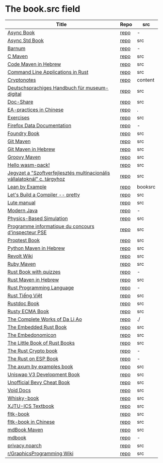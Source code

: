 # The book.src field

| Title | Repo | src |
|-------|------|-------------|
| [Async Book](https://rust-lang.github.io/async-book/index.html) | [repo](https://github.com/rust-lang/async-book) | - | 
| [Async Std Book](https://book.async.rs/) | [repo](https://github.com/async-rs/async-std) | src | 
| [Barnum](https://stormasm.github.io/barnum/) | [repo](https://github.com/stormasm/barnum) | - | 
| [C Maven](https://c.code-maven.com/) | [repo](https://github.com/szabgab/c.code-maven.com) | src | 
| [Code Maven in Hebrew](https://he.code-maven.com/) | [repo](https://github.com/szabgab/he.code-maven.com) | src | 
| [Command Line Applications in Rust](https://rust-cli.github.io/book/index.html) | [repo](https://github.com/rust-cli/book) | src | 
| [Cryptonotes](https://crypto.erhant.me/) | [repo](https://github.com/erhant/crypto-notes) | content | 
| [Deutschsprachiges Handbuch für museum-digital](https://de.handbook.museum-digital.info/) | [repo](https://github.com/museum-digital/handbook-de) | src | 
| [Doc-Share](https://mr-addict.github.io/Doc-Share/) | [repo](https://github.com/mr-addict/doc-share) | src | 
| [EA-practices in Chinese]() | [repo](https://github.com/tonydeng/ea-practices) | . | 
| [Exercises](https://exercises.code-maven.com/) | [repo](https://github.com/szabgab/exercises.code-maven.com) | src | 
| [Firefox Data Documentation]() | [repo](https://github.com/mozilla/data-docs) | - | 
| [Foundry Book](https://book.getfoundry.sh/) | [repo](https://github.com/foundry-rs/book) | src | 
| [Git Maven](https://git.code-maven.com/) | [repo](https://github.com/szabgab/git.code-maven.com) | src | 
| [Git Maven in Hebrew](https://git-he.code-maven.com/) | [repo](https://github.com/szabgab/git-he.code-maven.com) | src | 
| [Groovy Maven](https://groovy.code-maven.com/) | [repo](https://github.com/szabgab/groovy.code-maven.com) | src | 
| [Hello wasm-pack!](https://rustwasm.github.io/wasm-pack/book/) | [repo](https://github.com/rustwasm/wasm-pack) | src | 
| [Jegyzet a "Szoftverfejlesztés multinacionális vállalatoknál" c. tárgyhoz](https://szfmv2021-osz.github.io/handout/) | [repo](https://github.com/pintergreg/handout) | src | 
| [Lean by Example](https://lean-ja.github.io/lean-by-example/) | [repo](https://github.com/lean-ja/lean-by-example) | booksrc | 
| [Let's Build a Compiler -- pretty](https://xmonader.github.io/letsbuildacompiler-pretty/) | [repo](https://github.com/xmonader/letsbuildacompiler-pretty) | src | 
| [Lute manual](https://luteorg.github.io/lute-manual/) | [repo](https://github.com/luteorg/lute-manual) | src | 
| [Modern Java](https://together-java.github.io/ModernJava/) | [repo](https://github.com/together-java/modernjava) | - | 
| [Physics-Based Simulation]() | [repo](https://github.com/phys-sim-book/mdbook-src) | src | 
| [Programme informatique du concours d'inspecteur PSE](https://mghrepo.github.io/pse-mdbook/) | [repo](https://github.com/mghrepo/pse-mdbook) | src | 
| [Proptest Book](https://altsysrq.github.io/proptest-book/intro.html) | [repo](https://github.com/proptest-rs/proptest) | src | 
| [Python Maven in Hebrew](https://python-he.code-maven.com/) | [repo](https://github.com/szabgab/python-he.code-maven.com) | src | 
| [Revolt Wiki](https://developers.revolt.chat/) | [repo](https://github.com/revoltchat/wiki) | src | 
| [Ruby Maven](https://ruby.code-maven.com/) | [repo](https://github.com/szabgab/ruby.code-maven.com) | src | 
| [Rust Book with quizzes](https://rust-book.cs.brown.edu/) | [repo](https://github.com/cognitive-engineering-lab/rust-book) | - | 
| [Rust Maven in Hebrew](https://rust-he.code-maven.com/) | [repo](https://github.com/szabgab/rust-he.code-maven.com) | src | 
| [Rust Programming Language](https://doc.rust-lang.org/book/) | [repo](https://github.com/rust-lang/book) | - | 
| [Rust Tiếng Việt](https://rust-tieng-viet.github.io/) | [repo](https://github.com/rust-tieng-viet/rust-tieng-viet.github.io) | src | 
| [Rustdoc Book](https://doc.rust-lang.org/stable/rustdoc/) | [repo](https://github.com/rust-lang/rust) | src | 
| [Rusty ECMA Book](https://rusty-ecma.github.io/rusty-ecma-book/) | [repo](https://github.com/rusty-ecma/rusty-ecma-book) | src | 
| [The Complete Works of Da Li Ao](https://whatot.github.io/leeao/index.html) | [repo](https://github.com/whatot/leeao) | ./ | 
| [The Embedded Rust Book](https://docs.rust-embedded.org/book/index.html) | [repo](https://github.com/rust-embedded/book) | src | 
| [The Embedonomicon](https://docs.rust-embedded.org/embedonomicon/index.html) | [repo](https://github.com/rust-embedded/embedonomicon) | src | 
| [The Little Book of Rust Books](https://lborb.github.io/book/) | [repo](https://github.com/lborb/book) | src | 
| [The Rust Crypto book](https://rustcrypto.org/) | [repo](https://github.com/rustcrypto/book) | - | 
| [The Rust on ESP Book](https://docs.esp-rs.org/book/) | [repo](https://github.com/esp-rs/book) | - | 
| [The axum by examples book](https://axum.code-maven.com/) | [repo](https://github.com/szabgab/axum) | src | 
| [Uniswap V3 Development Book](https://uniswapv3book.com/) | [repo](https://github.com/jeiwan/uniswapv3-book) | src | 
| [Unofficial Bevy Cheat Book](https://bevy-cheatbook.github.io/) | [repo](https://github.com/bevy-cheatbook/bevy-cheatbook) | src | 
| [Void Docs](https://docs.voidlinux.org/) | [repo](https://github.com/void-linux/void-docs) | src | 
| [Whisky-book](https://docs.getwhisky.app/) | [repo](https://github.com/whisky-app/whisky-book) | src | 
| [XJTU-ICS Textbook](https://xjtu-ics.github.io/textbook/) | [repo](https://github.com/xjtu-ics/textbook) | src | 
| [fltk-book](https://fltk-rs.github.io/fltk-book/) | [repo](https://github.com/fltk-rs/fltk-book) | src | 
| [fltk-book in Chinese](https://fltk.flatig.vip/) | [repo](https://github.com/flatigers/fltk-book-zh) | src | 
| [mdBook Maven](https://mdbook.code-maven.com/) | [repo](https://github.com/szabgab/mdbook.code-maven.com) | src | 
| [mdbook](https://rust-lang.github.io/mdBook/) | [repo](https://github.com/rust-lang/mdbook) | - | 
| [privacy.noarch](https://privacy.n0ar.ch/) | [repo](https://github.com/privacy-noarch/privacy) | src | 
| [r/GraphicsProgramming Wiki](https://cody-duncan.github.io/r-graphicsprogramming-wiki/) | [repo](https://github.com/cody-duncan/r-graphicsprogramming-wiki) | src | 

